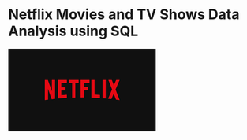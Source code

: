# Netflix Movies and TV Shows Data Analysis using SQL

![Netflix_logo](https://github.com/Govind2307/Data-Analysis-Using-SQL/blob/master/netflix%20logo.png)
